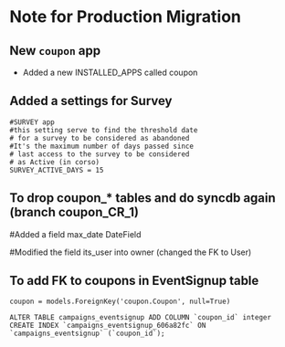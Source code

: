 Note for Production Migration
=============================

## New `coupon` app
* Added a new INSTALLED_APPS called coupon



## Added a settings for Survey

    #SURVEY app
    #this setting serve to find the threshold date
    # for a survey to be considered as abandoned
    #It's the maximum number of days passed since
    # last access to the survey to be considered
    # as Active (in corso)
    SURVEY_ACTIVE_DAYS = 15
    
## To drop coupon_* tables and do syncdb again (branch coupon_CR_1)
#Added a field max_date DateField
 
#Modified the field its_user into owner (changed the FK to User)

## To add FK to coupons in EventSignup table

    coupon = models.ForeignKey('coupon.Coupon', null=True)
    
    ALTER TABLE campaigns_eventsignup ADD COLUMN `coupon_id` integer
    CREATE INDEX `campaigns_eventsignup_606a82fc` ON `campaigns_eventsignup` (`coupon_id`);
